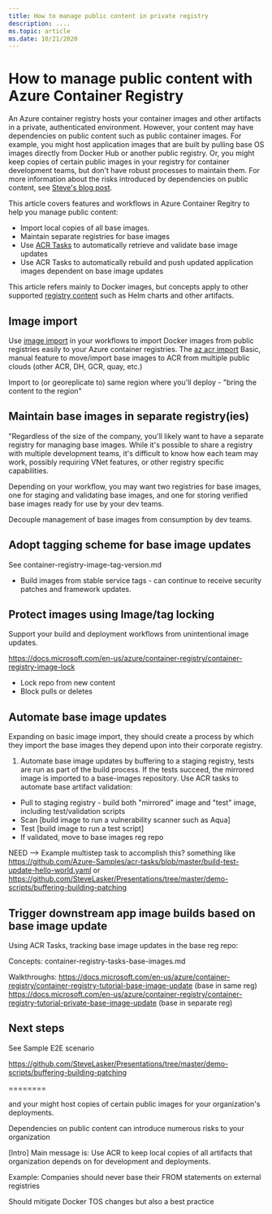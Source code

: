 ```yaml
---
title: How to manage public content in private registry
description: ....
ms.topic: article
ms.date: 10/21/2020
---
```



# How to manage public content with Azure Container Registry

An Azure container registry hosts your container images and other artifacts in a private, authenticated environment. However, your content may have dependencies on public content such as public container images. For example, you might host application images that are built by pulling base OS images directly from Docker Hub or another public registry. Or, you might keep copies of certain public images in your registry for container development teams, but don't have robust processes to maintain them. For more information about the risks introduced by dependencies on public content, see [Steve's blog post]().

This article covers features and workflows in Azure Container Regitry to help you manage public content:

* Import local copies of all base images. 
* Maintain separate registries for base images 
* Use [ACR Tasks](container-registry-tasks-overview.md) to automatically retrieve and validate base image updates
* Use ACR Tasks to automatically rebuild and push updated application images dependent on base image updates
 
This article refers mainly to Docker images, but concepts apply to other supported [registry content](container-registry-image-formats.md) such as Helm charts and other artifacts.

## Image import
 
Use [image import](container-registry-import-images.md) in your workflows to import Docker images from public registries easily to your Azure container registries. The [az acr import](/cli/azure/acr)
Basic, manual feature to move/import base images to ACR from multiple public clouds  (other ACR, DH, GCR, quay, etc.)
 
Import to (or georeplicate to) same region where you'll deploy - "bring the content to the region"
 
## Maintain base images in separate registry(ies)
 
"Regardless of the size of the company, you'll likely want to have a separate registry for managing base images. While it's possible to share a registry with multiple development teams, it's difficult to know how each team may work, possibly requiring VNet features, or other registry specific capabilities.
 
Depending on your workflow, you may want two registries for base images, one for staging and validating base images, and one for storing verified base images ready for use by your dev teams.
 
Decouple management of base images from consumption by dev teams.
 
## Adopt tagging scheme for base image updates
 
See container-registry-image-tag-version.md
 
* Build images from stable service tags - can continue to receive security patches and framework updates.
 
## Protect images using Image/tag locking
 
Support your build and deployment workflows from unintentional image updates.
 
https://docs.microsoft.com/en-us/azure/container-registry/container-registry-image-lock
 
* Lock repo from new content
* Block pulls or deletes
 
## Automate base image updates
 
Expanding on basic image import, they should create a process by which they import the base images they depend upon into their corporate registry.
 
1. Automate base image updates by buffering to a staging registry, tests are run as part of the build process. If the tests succeed, the mirrored image is imported to a base-images repository. Use ACR tasks to automate base artifact validation:
 
* Pull to staging registry - build both "mirrored" image and "test" image, including test/validation scripts
* Scan [build image to run a vulnerability scanner such as Aqua]
* Test [build image to run a test script]
* If validated, move to base images reg repo
 
NEED --> Example multistep task to accomplish this? something like
https://github.com/Azure-Samples/acr-tasks/blob/master/build-test-update-hello-world.yaml or https://github.com/SteveLasker/Presentations/tree/master/demo-scripts/buffering-building-patching
 
## Trigger downstream app image builds based on base image update
 
Using ACR Tasks, tracking base image updates in the base reg repo:
 
Concepts: container-registry-tasks-base-images.md
 
Walkthroughs: https://docs.microsoft.com/en-us/azure/container-registry/container-registry-tutorial-base-image-update (base in same reg)
https://docs.microsoft.com/en-us/azure/container-registry/container-registry-tutorial-private-base-image-update (base in separate reg)


## Next steps
 
See Sample E2E scenario
 
https://github.com/SteveLasker/Presentations/tree/master/demo-scripts/buffering-building-patching


========



 and your might host copies of certain public images for your organization's deployments.

Dependencies on public content can introduce numerous risks to your organization
 
[Intro] Main message is: Use ACR to keep local copies of all artifacts that organization depends on for development and deployments.
 
Example: Companies should never base their FROM statements on external registries
 
Should mitigate Docker TOS changes but also a best practice
